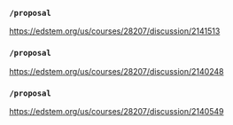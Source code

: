 ### `/proposal`
https://edstem.org/us/courses/28207/discussion/2141513
### `/proposal`
https://edstem.org/us/courses/28207/discussion/2140248
### `/proposal`
https://edstem.org/us/courses/28207/discussion/2140549
